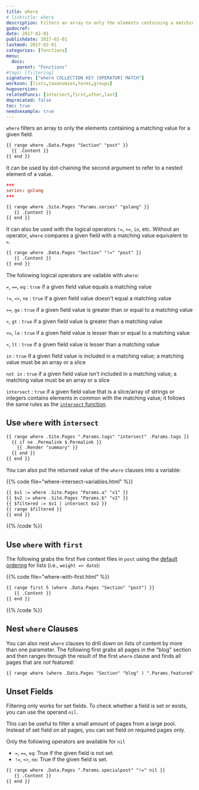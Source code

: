 ```yaml
---
title: where
# linktitle: where
description: Filters an array to only the elements containing a matching value for a given field.
godocref:
date: 2017-02-01
publishdate: 2017-02-01
lastmod: 2017-02-01
categories: [fonctions]
menu:
  docs:
    parent: "Fonctions"
#tags: [filtering]
signature: ["where COLLECTION KEY [OPERATOR] MATCH"]
workson: [lists,taxonomies,terms,groups]
hugoversion:
relatedfuncs: [intersect,first,after,last]
deprecated: false
toc: true
needsexample: true
---
```


`where` filters an array to only the elements containing a matching value for a given field.

```html
{{ range where .Data.Pages "Section" "post" }}
  {{ .Content }}
{{ end }}
```

It can be used by dot-chaining the second argument to refer to a nested element of a value.

```toml
+++
series: golang
+++
```

```html
{{ range where .Site.Pages "Params.series" "golang" }}
   {{ .Content }}
{{ end }}
```

It can also be used with the logical operators `!=`, `>=`, `in`, etc. Without an operator, `where` compares a given field with a matching value equivalent to `=`.

```html
{{ range where .Data.Pages "Section" "!=" "post" }}
   {{ .Content }}
{{ end }}
```

The following logical operators are vailable with `where`:

`=`, `==`, `eq`
: `true` if a given field value equals a matching value

`!=`, `<>`, `ne`
: `true` if a given field value doesn't equal a matching value

`>=`, `ge`
: `true` if a given field value is greater than or equal to a matching value

`>`, `gt`
: `true` if a given field value is greater than a matching value

`<=`, `le`
: `true` if a given field value is lesser than or equal to a matching value

`<`, `lt`
: `true` if a given field value is lesser than a matching value

`in`
: `true` if a given field value is included in a matching value; a matching value must be an array or a slice

`not in`
: `true` if a given field value isn't included in a matching value; a matching value must be an array or a slice

`intersect`
: `true` if a given field value that is a slice/array of strings or integers contains elements in common with the matching value; it follows the same rules as the [`intersect` function][intersect].

## Use `where` with `intersect`

```html
{{ range where .Site.Pages ".Params.tags" "intersect" .Params.tags }}
  {{ if ne .Permalink $.Permalink }}
    {{ .Render "summary" }}
  {{ end }}
{{ end }}
```

You can also put the returned value of the `where` clauses into a variable:

{{% code file="where-intersect-variables.html" %}}
```html
{{ $v1 := where .Site.Pages "Params.a" "v1" }}
{{ $v2 := where .Site.Pages "Params.b" "v2" }}
{{ $filtered := $v1 | intersect $v2 }}
{{ range $filtered }}
{{ end }}
```
{{% /code %}}

## Use `where` with `first`

The following grabs the first five content files in `post` using the [default ordering](/templates/lists/) for lists (i.e., `weight => date`):

{{% code file="where-with-first.html" %}}
```html
{{ range first 5 (where .Data.Pages "Section" "post") }}
   {{ .Content }}
{{ end }}
```
{{% /code %}}

## Nest `where` Clauses

You can also nest `where` clauses to drill down on lists of content by more than one parameter. The following first grabs all pages in the "blog" section and then ranges through the result of the first `where` clause and finds all pages that are *not* featured:

```html
{{ range where (where .Data.Pages "Section" "blog" ) ".Params.featured" "!=" "true" }}
```

## Unset Fields

Filtering only works for set fields. To check whether a field is set or exists, you can use the operand `nil`.

This can be useful to filter a small amount of pages from a large pool. Instead of set field on all pages, you can set field on required pages only.

Only the following operators are available for `nil`

* `=`, `==`, `eq`: True if the given field is not set.
* `!=`, `<>`, `ne`: True if the given field is set.

```html
{{ range where .Data.Pages ".Params.specialpost" "!=" nil }}
   {{ .Content }}
{{ end }}
```

[intersect]: /fonctions/intersect/
